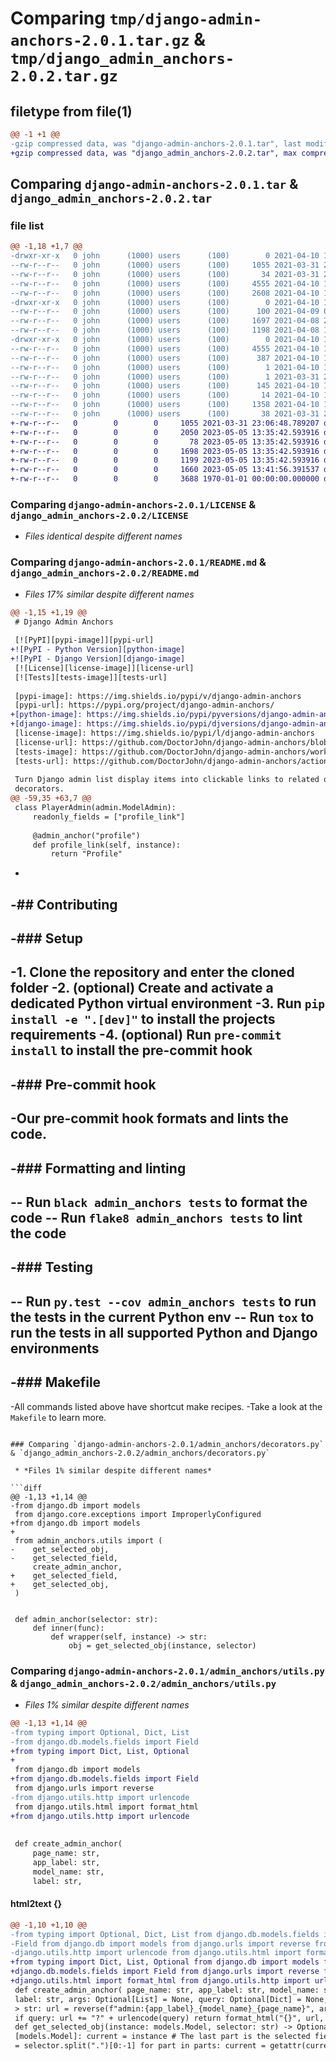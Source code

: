 # Comparing `tmp/django-admin-anchors-2.0.1.tar.gz` & `tmp/django_admin_anchors-2.0.2.tar.gz`

## filetype from file(1)

```diff
@@ -1 +1 @@
-gzip compressed data, was "django-admin-anchors-2.0.1.tar", last modified: Sat Apr 10 19:14:30 2021, max compression
+gzip compressed data, was "django_admin_anchors-2.0.2.tar", max compression
```

## Comparing `django-admin-anchors-2.0.1.tar` & `django_admin_anchors-2.0.2.tar`

### file list

```diff
@@ -1,18 +1,7 @@
-drwxr-xr-x   0 john      (1000) users      (100)        0 2021-04-10 19:14:30.765837 django-admin-anchors-2.0.1/
--rw-r--r--   0 john      (1000) users      (100)     1055 2021-03-31 23:06:48.000000 django-admin-anchors-2.0.1/LICENSE
--rw-r--r--   0 john      (1000) users      (100)       34 2021-03-31 23:09:02.000000 django-admin-anchors-2.0.1/MANIFEST.in
--rw-r--r--   0 john      (1000) users      (100)     4555 2021-04-10 19:14:30.765837 django-admin-anchors-2.0.1/PKG-INFO
--rw-r--r--   0 john      (1000) users      (100)     2608 2021-04-10 19:09:23.000000 django-admin-anchors-2.0.1/README.md
-drwxr-xr-x   0 john      (1000) users      (100)        0 2021-04-10 19:14:30.765837 django-admin-anchors-2.0.1/admin_anchors/
--rw-r--r--   0 john      (1000) users      (100)      100 2021-04-09 01:07:53.000000 django-admin-anchors-2.0.1/admin_anchors/__init__.py
--rw-r--r--   0 john      (1000) users      (100)     1697 2021-04-08 23:44:52.000000 django-admin-anchors-2.0.1/admin_anchors/decorators.py
--rw-r--r--   0 john      (1000) users      (100)     1198 2021-04-08 18:22:51.000000 django-admin-anchors-2.0.1/admin_anchors/utils.py
-drwxr-xr-x   0 john      (1000) users      (100)        0 2021-04-10 19:14:30.765837 django-admin-anchors-2.0.1/django_admin_anchors.egg-info/
--rw-r--r--   0 john      (1000) users      (100)     4555 2021-04-10 19:14:30.000000 django-admin-anchors-2.0.1/django_admin_anchors.egg-info/PKG-INFO
--rw-r--r--   0 john      (1000) users      (100)      387 2021-04-10 19:14:30.000000 django-admin-anchors-2.0.1/django_admin_anchors.egg-info/SOURCES.txt
--rw-r--r--   0 john      (1000) users      (100)        1 2021-04-10 19:14:30.000000 django-admin-anchors-2.0.1/django_admin_anchors.egg-info/dependency_links.txt
--rw-r--r--   0 john      (1000) users      (100)        1 2021-03-31 23:03:19.000000 django-admin-anchors-2.0.1/django_admin_anchors.egg-info/not-zip-safe
--rw-r--r--   0 john      (1000) users      (100)      145 2021-04-10 19:14:30.000000 django-admin-anchors-2.0.1/django_admin_anchors.egg-info/requires.txt
--rw-r--r--   0 john      (1000) users      (100)       14 2021-04-10 19:14:30.000000 django-admin-anchors-2.0.1/django_admin_anchors.egg-info/top_level.txt
--rw-r--r--   0 john      (1000) users      (100)     1358 2021-04-10 19:14:30.765837 django-admin-anchors-2.0.1/setup.cfg
--rw-r--r--   0 john      (1000) users      (100)       38 2021-03-31 22:51:15.000000 django-admin-anchors-2.0.1/setup.py
+-rw-r--r--   0        0        0     1055 2021-03-31 23:06:48.789207 django_admin_anchors-2.0.2/LICENSE
+-rw-r--r--   0        0        0     2050 2023-05-05 13:35:42.593916 django_admin_anchors-2.0.2/README.md
+-rw-r--r--   0        0        0       78 2023-05-05 13:35:42.593916 django_admin_anchors-2.0.2/admin_anchors/__init__.py
+-rw-r--r--   0        0        0     1698 2023-05-05 13:35:42.593916 django_admin_anchors-2.0.2/admin_anchors/decorators.py
+-rw-r--r--   0        0        0     1199 2023-05-05 13:35:42.593916 django_admin_anchors-2.0.2/admin_anchors/utils.py
+-rw-r--r--   0        0        0     1660 2023-05-05 13:41:56.391537 django_admin_anchors-2.0.2/pyproject.toml
+-rw-r--r--   0        0        0     3688 1970-01-01 00:00:00.000000 django_admin_anchors-2.0.2/PKG-INFO
```

### Comparing `django-admin-anchors-2.0.1/LICENSE` & `django_admin_anchors-2.0.2/LICENSE`

 * *Files identical despite different names*

### Comparing `django-admin-anchors-2.0.1/README.md` & `django_admin_anchors-2.0.2/README.md`

 * *Files 17% similar despite different names*

```diff
@@ -1,15 +1,19 @@
 # Django Admin Anchors
 
 [![PyPI][pypi-image]][pypi-url]
+![PyPI - Python Version][python-image]
+![PyPI - Django Version][django-image]
 [![License][license-image]][license-url]
 [![Tests][tests-image]][tests-url]
 
 [pypi-image]: https://img.shields.io/pypi/v/django-admin-anchors
 [pypi-url]: https://pypi.org/project/django-admin-anchors/
+[python-image]: https://img.shields.io/pypi/pyversions/django-admin-anchors
+[django-image]: https://img.shields.io/pypi/djversions/django-admin-anchors
 [license-image]: https://img.shields.io/pypi/l/django-admin-anchors
 [license-url]: https://github.com/DoctorJohn/django-admin-anchors/blob/master/LICENSE
 [tests-image]: https://github.com/DoctorJohn/django-admin-anchors/workflows/Tests/badge.svg
 [tests-url]: https://github.com/DoctorJohn/django-admin-anchors/actions
 
 Turn Django admin list display items into clickable links to related objects using
 decorators.
@@ -59,35 +63,7 @@
 class PlayerAdmin(admin.ModelAdmin):
     readonly_fields = ["profile_link"]
 
     @admin_anchor("profile")
     def profile_link(self, instance):
         return "Profile"
 ```
-
-## Contributing
-
-### Setup
-
-1. Clone the repository and enter the cloned folder
-2. (optional) Create and activate a dedicated Python virtual environment
-3. Run `pip install -e ".[dev]"` to install the projects requirements
-4. (optional) Run `pre-commit install` to install the pre-commit hook
-
-### Pre-commit hook
-
-Our pre-commit hook formats and lints the code.
-
-### Formatting and linting
-
-- Run `black admin_anchors tests` to format the code
-- Run `flake8 admin_anchors tests` to lint the code
-
-### Testing
-
-- Run `py.test --cov admin_anchors tests` to run the tests in the current Python env
-- Run `tox` to run the tests in all supported Python and Django environments
-
-### Makefile
-
-All commands listed above have shortcut make recipes.
-Take a look at the `Makefile` to learn more.
```

### Comparing `django-admin-anchors-2.0.1/admin_anchors/decorators.py` & `django_admin_anchors-2.0.2/admin_anchors/decorators.py`

 * *Files 1% similar despite different names*

```diff
@@ -1,13 +1,14 @@
-from django.db import models
 from django.core.exceptions import ImproperlyConfigured
+from django.db import models
+
 from admin_anchors.utils import (
-    get_selected_obj,
-    get_selected_field,
     create_admin_anchor,
+    get_selected_field,
+    get_selected_obj,
 )
 
 
 def admin_anchor(selector: str):
     def inner(func):
         def wrapper(self, instance) -> str:
             obj = get_selected_obj(instance, selector)
```

### Comparing `django-admin-anchors-2.0.1/admin_anchors/utils.py` & `django_admin_anchors-2.0.2/admin_anchors/utils.py`

 * *Files 1% similar despite different names*

```diff
@@ -1,13 +1,14 @@
-from typing import Optional, Dict, List
-from django.db.models.fields import Field
+from typing import Dict, List, Optional
+
 from django.db import models
+from django.db.models.fields import Field
 from django.urls import reverse
-from django.utils.http import urlencode
 from django.utils.html import format_html
+from django.utils.http import urlencode
 
 
 def create_admin_anchor(
     page_name: str,
     app_label: str,
     model_name: str,
     label: str,
```

#### html2text {}

```diff
@@ -1,10 +1,10 @@
-from typing import Optional, Dict, List from django.db.models.fields import
-Field from django.db import models from django.urls import reverse from
-django.utils.http import urlencode from django.utils.html import format_html
+from typing import Dict, List, Optional from django.db import models from
+django.db.models.fields import Field from django.urls import reverse from
+django.utils.html import format_html from django.utils.http import urlencode
 def create_admin_anchor( page_name: str, app_label: str, model_name: str,
 label: str, args: Optional[List] = None, query: Optional[Dict] = None, ) -
 > str: url = reverse(f"admin:{app_label}_{model_name}_{page_name}", args=args)
 if query: url += "?" + urlencode(query) return format_html("{}", url, label)
 def get_selected_obj(instance: models.Model, selector: str) -> Optional
 [models.Model]: current = instance # The last part is the selected field parts
 = selector.split(".")[0:-1] for part in parts: current = getattr(current, part,
```

